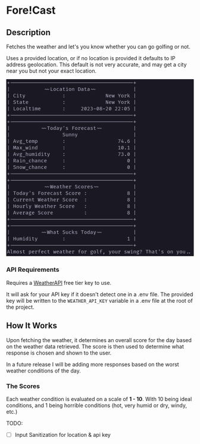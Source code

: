 # Fore!Cast

## Description

Fetches the weather and let's you know whether you can go golfing or not.

Uses a provided location, or if no location is provided it defaults to IP
address geolocation. This default is not very accurate, and may get a city near
you but not your exact location.

![screenshot](./output.png)

### API Requirements

Requires a [WeatherAPI](https://www.weatherapi.com/) free tier key to use.

It will ask for your API key if it doesn't detect one in a .env file. The
provided key will be written to the `WEATHER_API_KEY` variable in a .env file
at the root of the project.

## How It Works

Upon fetching the weather, it determines an overall score for the day based on
the weather data retrieved. The score is then used to determine what response
is chosen and shown to the user.

In a future release I will be adding more responses based on the worst
weather conditions of the day.

### The Scores

Each weather condition is evaluated on a scale of **1 - 10**. With 10 being ideal
conditions, and 1 being horrible conditions (hot, very humid or dry, windy, etc.)

TODO:

- [ ] Input Sanitization for location & api key
